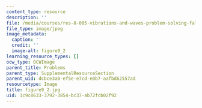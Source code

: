 ```yaml
---
content_type: resource
description: ''
file: /media/courses/res-8-005-vibrations-and-waves-problem-solving-fall-2012/1c9c863337923854bc37ab72fcb02f92_figure9_2.jpg
file_type: image/jpeg
image_metadata:
  caption: ''
  credit: ''
  image-alt: figure9_2
learning_resource_types: []
ocw_type: OCWImage
parent_title: Problems
parent_type: SupplementalResourceSection
parent_uid: dcbce3a0-ef5e-e7cd-e0b7-aafbd62557ad
resourcetype: Image
title: figure9_2.jpg
uid: 1c9c8633-3792-3854-bc37-ab72fcb02f92
---
```


